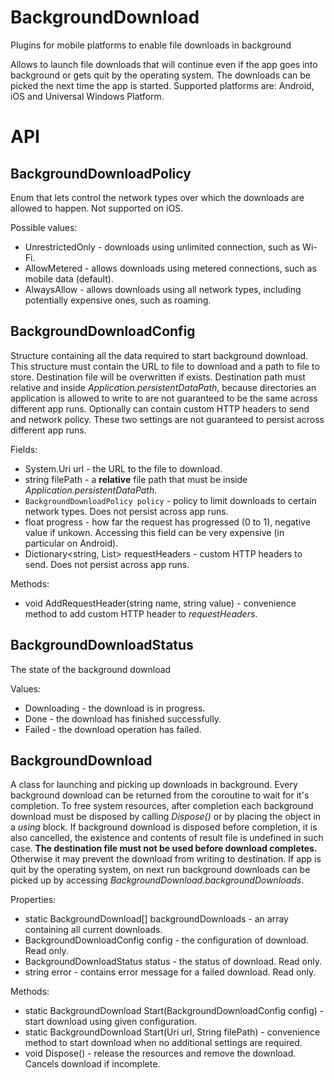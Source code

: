 # BackgroundDownload
Plugins for mobile platforms to enable file downloads in background

Allows to launch file downloads that will continue even if the app goes into background or gets quit by the operating system. The downloads can be picked the next time the app is started.
Supported platforms are: Android, iOS and Universal Windows Platform.

# API

## BackgroundDownloadPolicy

Enum that lets control the network types over which the downloads are allowed to happen. Not supported on iOS.

Possible values:
* UnrestrictedOnly - downloads using unlimited connection, such as Wi-Fi.
* AllowMetered - allows downloads using metered connections, such as mobile data (default).
* AlwaysAllow - allows downloads using all network types, including potentially expensive ones, such as roaming.


## BackgroundDownloadConfig

Structure containing all the data required to start background download.
This structure must contain the URL to file to download and a path to file to store. Destination file will be overwritten if exists. Destination path must relative and inside *Application.persistentDataPath*, because directories an application is allowed to write to are not guaranteed to be the same across different app runs.
Optionally can contain custom HTTP headers to send and network policy. These two settings are not guaranteed to persist across different app runs.

Fields:
* System.Uri url - the URL to the file to download.
* string filePath -  a **relative** file path that must be inside *Application.persistentDataPath*.
* `BackgroundDownloadPolicy policy` - policy to limit downloads to certain network types. Does not persist across app runs.
* float progress - how far the request has progressed (0 to 1), negative value if unkown. Accessing this field can be very expensive (in particular on Android).
* Dictionary<string, List<string>> requestHeaders - custom HTTP headers to send. Does not persist across app runs.

Methods:
* void AddRequestHeader(string name, string value) - convenience method to add custom HTTP header to *requestHeaders*.

## BackgroundDownloadStatus

The state of the background download

Values:
* Downloading - the download is in progress.
* Done - the download has finished successfully.
* Failed - the download operation has failed.

## BackgroundDownload

A class for launching and picking up downloads in background.
Every background download can be returned from the coroutine to wait for it's completion. To free system resources, after completion each background download must be disposed by calling *Dispose()* or by placing the object in a *using* block. If background download is disposed before completion, it is also cancelled, the existence and contents of result file is undefined in such case.
**The destination file must not be used before download completes.** Otherwise it may prevent the download from writing to destination.
If app is quit by the operating system, on next run background downloads can be picked up by accessing *BackgroundDownload.backgroundDownloads*.

Properties:
* static BackgroundDownload[] backgroundDownloads - an array containing all current downloads.
* BackgroundDownloadConfig config - the configuration of download. Read only.
* BackgroundDownloadStatus status - the status of download. Read only.
* string error - contains error message for a failed download. Read only.

Methods:
* static BackgroundDownload Start(BackgroundDownloadConfig config) - start download using given configuration.
* static BackgroundDownload Start(Uri url, String filePath) - convenience method to start download when no additional settings are required.
* void Dispose() - release the resources and remove the download. Cancels download if incomplete.
